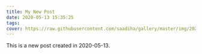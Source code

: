 ```yaml
---
title: My New Post
date: 2020-05-13 15:35:25
tags:
cover: https://raw.githubusercontent.com/saadiha/gallery/master/img/20200513202638.jpg
---
```


This is a new post created in 2020-05-13.


